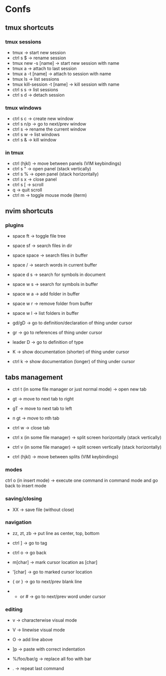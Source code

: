 # Confs

## tmux shortcuts
### tmux sessions
* tmux -> start new session
* ctrl s $ -> rename session
* tmux new -s [name] -> start new session with name
* tmux a -> attach to last session
* tmux a -t [name] -> attach to session with name
* tmux ls -> list sessions
* tmux kill-session -t [name] -> kill session with name
* ctrl s s -> list sessions
* ctrl s d -> detach session

### tmux windows
* ctrl s c -> create new window
* ctrl s n/p -> go to next/prev window
* ctrl s -> rename the current window
* ctrl s w -> list windows
* ctrl s & -> kill window

### in tmux
* ctrl (hjkl) -> move between panels (VIM keybindings)
* ctrl s " -> open panel (stack vertically)
* ctrl s % -> open panel (stack horizontally)
* ctrl s x -> close panel
* ctrl s [ -> scroll
* q -> quit scroll
* ctrl m -> toggle mouse mode (iterm)

## nvim shortcuts
### plugins
* space ft -> toggle file tree
* space sf -> search files in dir

* space space -> search files in buffer
* space / -> search words in current buffer
* space d s -> search for symbols in document
* space w s -> search for symbols in buffer

* space w a -> add folder in buffer
* space w r -> remove folder from buffer
* space w l -> list folders in buffer

* gd/gD -> go to definition/declaration of thing under cursor
* gr -> go to references of thing under cursor
* leader D -> go to definition of type
* K -> show documentation (shorter) of thing under cursor
* ctrl k -> show documentation (longer) of thing under cursor


## tabs management
* ctrl t (in some file manager or just normal mode) -> open new tab
* gt -> move to next tab to right
* gT -> move to next tab to left
* n gt -> move to nth tab

* ctrl w -> close tab
* ctrl x (in some file manager) -> split screen horizontally (stack vertically) 
* ctrl v (in some file manager) -> split screen vertically (stack horizontally)
* ctrl (hjkl) -> move between splits (VIM keybindings)


### modes
ctrl o (in insert mode) -> execute one command in command mode and go back to insert mode


### saving/closing
* XX -> save file (without close)

### navigation
* zz, zt, zb -> put line as center, top, bottom
* ctrl ] -> go to tag
* ctrl o -> go back

* m[char] -> mark cursor location as [char]
* '[char] -> go to marked cursor location

* { or } -> go to next/prev blank line
* * or # -> go to next/prev word under cursor

### editing
* v -> characterwise visual mode
* V -> linewise visual mode
* O -> add line above

* ]p -> paste with correct indentation
* %/foo/bar/g -> replace all foo with bar
* . -> repeat last command

